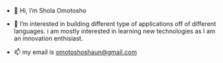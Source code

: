 - 👋 Hi, I’m Shola Omotosho
- 👀 I’m interested in building different type of applications off of different languages. i am mostly interested in learning new technologies as I am an innovation enthisiast.

- 📫 my email is omotoshoshaun@gmail.com


